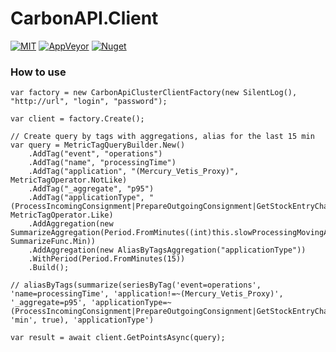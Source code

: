 # CarbonAPI.Client
[![MIT](https://img.shields.io/github/license/Backs/CarbonAPI.Client)](LICENSE)
[![AppVeyor](https://img.shields.io/appveyor/build/Backs/carbonapi-client)](https://ci.appveyor.com/project/Backs/carbonapi-client)
[![Nuget](https://img.shields.io/nuget/v/CarbonAPI.Client)](https://www.nuget.org/packages/CarbonAPI.Client/)

### How to use

```
var factory = new CarbonApiClusterClientFactory(new SilentLog(), "http://url", "login", "password");

var client = factory.Create();

// Create query by tags with aggregations, alias for the last 15 min
var query = MetricTagQueryBuilder.New()
	.AddTag("event", "operations")
	.AddTag("name", "processingTime")
	.AddTag("application", "(Mercury_Vetis_Proxy)", MetricTagOperator.NotLike)
	.AddTag("_aggregate", "p95")
	.AddTag("applicationType", "(ProcessIncomingConsignment|PrepareOutgoingConsignment|GetStockEntryChangesList|GetVetDocumentChangesList)", MetricTagOperator.Like)
	.AddAggregation(new SummarizeAggregation(Period.FromMinutes((int)this.slowProcessingMovingAverage.TotalMinutes), SummarizeFunc.Min))
	.AddAggregation(new AliasByTagsAggregation("applicationType"))
	.WithPeriod(Period.FromMinutes(15))
	.Build();

// aliasByTags(summarize(seriesByTag('event=operations', 'name=processingTime', 'application!=~(Mercury_Vetis_Proxy)', '_aggregate=p95', 'applicationType=~(ProcessIncomingConsignment|PrepareOutgoingConsignment|GetStockEntryChangesList|GetVetDocumentChangesList)'),'10m', 'min', true), 'applicationType')

var result = await client.GetPointsAsync(query);
```